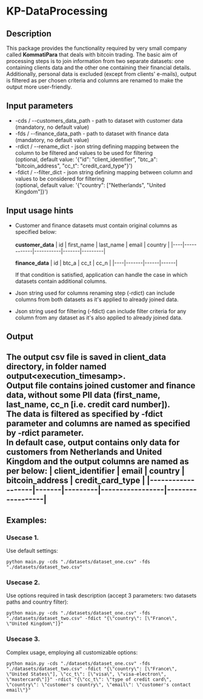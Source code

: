 # KP-DataProcessing

## Description
This package provides the functionality required by very small company called **KommatiPara** that deals with bitcoin trading. The basic aim of processing steps is to join information from two separate datasets: one containing clients data and the other one containing their financial details. Additionally, personal data is excluded  (except from clients\' e-mails), output is filtered as per chosen criteria and columns are renamed to make the output more user-friendly.
## Input parameters
- -cds / --customers_data_path - path to dataset with customer data
(mandatory, no default value)
- -fds / --finance_data_path - path to dataset with finance data
(mandatory, no default value)
- -rdict / --rename_dict - json string defining mapping between the column to be filtered and values to be used for filtering\
(optional, default value: '{\"id\": \"client_identifier\", \"btc_a\": \"bitcoin_address\", \"cc_t\": \"credit_card_type\"}')
- -fdict / --filter_dict - json string defining mapping between column and values to be considered for filtering\
(optional, default value: '{\"country\": [\"Netherlands\", \"United Kingdom\"]}')

## Input usage hints
- Customer and finance datasets must contain original columns as specified below:<br/><br/>
  **customer_data**
  | id | first_name | last_name | email | country |
  |----|------------|-----------|-------|---------|

  **finance_data**
  | id | btc_a | cc_t | cc_n | 
  |----|-------|------|------|

  If that condition is satisfied, application can handle the case in which datasets contain additional columns.
- Json string used for columns renaming step (-rdict) can include columns from both datasets as it\'s applied to already joined data.
- Json string used for filtering (-fdict) can include filter criteria for any column from any dataset as it\'s also applied to already joined data.

## Output
The output csv file is saved in client_data directory, in folder named output<execution_timesamp>.\
Output file contains joined customer and finance data, without some PII data (first_name, last_name, cc_n [i.e. credit card number]).\
The data is filtered as specified by -fdict parameter and columns are named as specified by -rdict parameter.\
In default case, output contains only data for customers from Netherlands and United Kingdom and the output columns are named as per below:
| client_identifier | email | country | bitcoin_address | credit_card_type |
|-------------------|-------|---------|-----------------|------------------|
--------------------------------------------------------


## Examples:
### Usecase 1.
Use default settings:
```
python main.py -cds "./datasets/dataset_one.csv" -fds "./datasets/dataset_two.csv"
```

### Usecase 2.
Use options required in task description (accept 3 parameters: two datasets paths and country filter):
```
python main.py -cds "./datasets/dataset_one.csv" -fds "./datasets/dataset_two.csv" -fdict "{\"country\": [\"France\", \"United Kingdom\"]}"
```

### Usecase 3.
Complex usage, employing all customizable options:
```
python main.py -cds "./datasets/dataset_one.csv" -fds "./datasets/dataset_two.csv" -fdict "{\"country\": [\"France\", \"United States\"], \"cc_t\": [\"visa\", \"visa-electron\", \"mastercard\"]}" -rdict "{\"cc_t\": \"type of credit card\", \"country\": \"customer's country\", \"email\": \"customer's contact email\"}"
```
